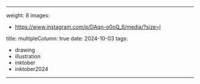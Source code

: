 
---
weight: 8
images:
- https://www.instagram.com/p/DAqn-o0oQ_6/media/?size=l

title:
multipleColumn: true
date: 2024-10-03
tags:
- drawing
- illustration
- inktober
- inktober2024
---

